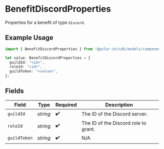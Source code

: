 # BenefitDiscordProperties

Properties for a benefit of type `discord`.

## Example Usage

```typescript
import { BenefitDiscordProperties } from "@polar-sh/sdk/models/components";

let value: BenefitDiscordProperties = {
  guildId: "<id>",
  roleId: "<id>",
  guildToken: "<value>",
};
```

## Fields

| Field                                | Type                                 | Required                             | Description                          |
| ------------------------------------ | ------------------------------------ | ------------------------------------ | ------------------------------------ |
| `guildId`                            | *string*                             | :heavy_check_mark:                   | The ID of the Discord server.        |
| `roleId`                             | *string*                             | :heavy_check_mark:                   | The ID of the Discord role to grant. |
| `guildToken`                         | *string*                             | :heavy_check_mark:                   | N/A                                  |